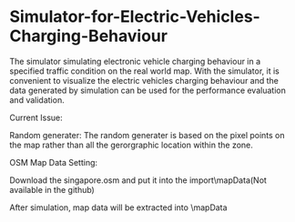 # Simulator-for-Electric-Vehicles-Charging-Behaviour
The simulator simulating electronic vehicle charging behaviour in a specified traffic condition on the real world map. With the simulator, it is convenient to visualize the electric vehicles charging behaviour and the data generated by simulation can be used for the performance evaluation and validation.

Current Issue:

Random generater:
The random generater is based on the pixel points on the map  rather than all the gerorgraphic location within the zone.

OSM Map Data Setting:

Download the singapore.osm and put it into the import\mapData(Not available in the github)

After simulation, map data will be extracted into \mapData
